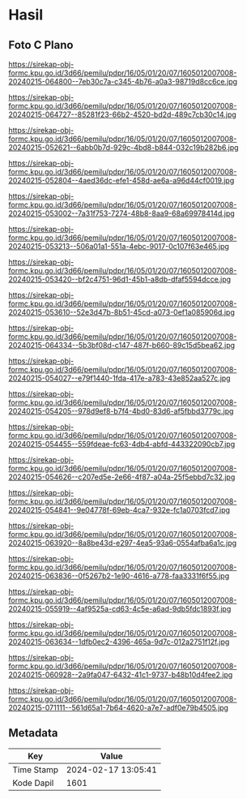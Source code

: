 # Hasil

## Foto C Plano

https://sirekap-obj-formc.kpu.go.id/3d66/pemilu/pdpr/16/05/01/20/07/1605012007008-20240215-064800--7eb30c7a-c345-4b76-a0a3-98719d8cc6ce.jpg

https://sirekap-obj-formc.kpu.go.id/3d66/pemilu/pdpr/16/05/01/20/07/1605012007008-20240215-064727--85281f23-66b2-4520-bd2d-489c7cb30c14.jpg

https://sirekap-obj-formc.kpu.go.id/3d66/pemilu/pdpr/16/05/01/20/07/1605012007008-20240215-052621--6abb0b7d-929c-4bd8-b844-032c19b282b6.jpg

https://sirekap-obj-formc.kpu.go.id/3d66/pemilu/pdpr/16/05/01/20/07/1605012007008-20240215-052804--4aed36dc-efe1-458d-ae6a-a96d44cf0019.jpg

https://sirekap-obj-formc.kpu.go.id/3d66/pemilu/pdpr/16/05/01/20/07/1605012007008-20240215-053002--7a31f753-7274-48b8-8aa9-68a69978414d.jpg

https://sirekap-obj-formc.kpu.go.id/3d66/pemilu/pdpr/16/05/01/20/07/1605012007008-20240215-053213--506a01a1-551a-4ebc-9017-0c107f63e465.jpg

https://sirekap-obj-formc.kpu.go.id/3d66/pemilu/pdpr/16/05/01/20/07/1605012007008-20240215-053420--bf2c4751-96d1-45b1-a8db-dfaf5594dcce.jpg

https://sirekap-obj-formc.kpu.go.id/3d66/pemilu/pdpr/16/05/01/20/07/1605012007008-20240215-053610--52e3d47b-8b51-45cd-a073-0ef1a085906d.jpg

https://sirekap-obj-formc.kpu.go.id/3d66/pemilu/pdpr/16/05/01/20/07/1605012007008-20240215-064334--5b3bf08d-c147-487f-b660-89c15d5bea62.jpg

https://sirekap-obj-formc.kpu.go.id/3d66/pemilu/pdpr/16/05/01/20/07/1605012007008-20240215-054027--e79f1440-1fda-417e-a783-43e852aa527c.jpg

https://sirekap-obj-formc.kpu.go.id/3d66/pemilu/pdpr/16/05/01/20/07/1605012007008-20240215-054205--978d9ef8-b7f4-4bd0-83d6-af5fbbd3779c.jpg

https://sirekap-obj-formc.kpu.go.id/3d66/pemilu/pdpr/16/05/01/20/07/1605012007008-20240215-054455--559fdeae-fc63-4db4-abfd-443322090cb7.jpg

https://sirekap-obj-formc.kpu.go.id/3d66/pemilu/pdpr/16/05/01/20/07/1605012007008-20240215-054626--c207ed5e-2e66-4f87-a04a-25f5ebbd7c32.jpg

https://sirekap-obj-formc.kpu.go.id/3d66/pemilu/pdpr/16/05/01/20/07/1605012007008-20240215-054841--9e04778f-69eb-4ca7-932e-fc1a0703fcd7.jpg

https://sirekap-obj-formc.kpu.go.id/3d66/pemilu/pdpr/16/05/01/20/07/1605012007008-20240215-063920--8a8be43d-e297-4ea5-93a6-0554afba6a1c.jpg

https://sirekap-obj-formc.kpu.go.id/3d66/pemilu/pdpr/16/05/01/20/07/1605012007008-20240215-063836--0f5267b2-1e90-4616-a778-faa3331f6f55.jpg

https://sirekap-obj-formc.kpu.go.id/3d66/pemilu/pdpr/16/05/01/20/07/1605012007008-20240215-055919--4af9525a-cd63-4c5e-a6ad-9db5fdc1893f.jpg

https://sirekap-obj-formc.kpu.go.id/3d66/pemilu/pdpr/16/05/01/20/07/1605012007008-20240215-063634--1dfb0ec2-4396-465a-9d7c-012a2751f12f.jpg

https://sirekap-obj-formc.kpu.go.id/3d66/pemilu/pdpr/16/05/01/20/07/1605012007008-20240215-060928--2a9fa047-6432-41c1-9737-b48b10d4fee2.jpg

https://sirekap-obj-formc.kpu.go.id/3d66/pemilu/pdpr/16/05/01/20/07/1605012007008-20240215-071111--561d65a1-7b64-4620-a7e7-adf0e79b4505.jpg


## Metadata

| Key        | Value               |
| ---------- | ------------------- |
| Time Stamp | 2024-02-17 13:05:41 |
| Kode Dapil | 1601                |



